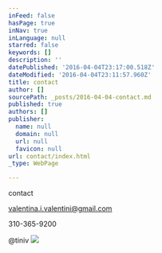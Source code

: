 ```yaml
---
inFeed: false
hasPage: true
inNav: true
inLanguage: null
starred: false
keywords: []
description: ''
datePublished: '2016-04-04T23:17:00.518Z'
dateModified: '2016-04-04T23:11:57.960Z'
title: contact
author: []
sourcePath: _posts/2016-04-04-contact.md
published: true
authors: []
publisher:
  name: null
  domain: null
  url: null
  favicon: null
url: contact/index.html
_type: WebPage

---
```

contact

valentina.i.valentini@gmail.com

310-365-9200

@tiniv
![](https://the-grid-user-content.s3-us-west-2.amazonaws.com/4b31dbd7-3088-4534-9ef6-3e7d1fc8046b.jpg)